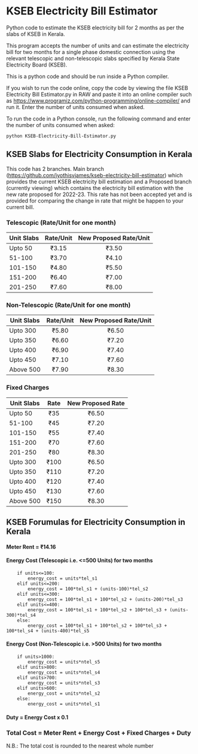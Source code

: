 # KSEB Electricity Bill Estimator
Python code to estimate the KSEB electricity bill for 2 months as per the slabs of KSEB in Kerala.

This program accepts the number of units and can estimate the electricity bill for two months for a single phase domestic connection using the relevant telescopic and non-telescopic slabs specified by Kerala State Electricity Board (KSEB).

This is a python code and should be run inside a Python compiler.

If you wish to run the code online, copy the code by viewing the file KSEB Electricity Bill Estimator.py in RAW and paste it into an online compiler such as https://www.programiz.com/python-programming/online-compiler/ and run it. Enter the number of units consumed when asked.

To run the code in a Python console, run the following command and enter the number of units consumed when asked:
```
python KSEB-Electricity-Bill-Estimator.py
```


## KSEB Slabs for Electricity Consumption in Kerala
This code has 2 branches. Main branch (https://github.com/jyothisvjames/kseb-electricity-bill-estimator) which provides the current KSEB electricity bill estimation and a Proposed branch (currently viewing) which contains the electricity bill estimation with the new rate proposed for 2022-23. This rate has not been accepted yet and is provided for comparing the change in rate that might be happen to your current bill.

### Telescopic (Rate/Unit for one month)

| Unit Slabs | Rate/Unit | New Proposed Rate/Unit |
| ---------- |:---------:|:----------------------:|
| Upto 50    | ₹3.15     | ₹3.50                  |
| 51-100     | ₹3.70     | ₹4.10                  |
| 101-150    | ₹4.80     | ₹5.50                  |
| 151-200    | ₹6.40     | ₹7.00                  |
| 201-250    | ₹7.60     | ₹8.00                  |

### Non-Telescopic (Rate/Unit for one month)

| Unit Slabs | Rate/Unit | New Proposed Rate/Unit |
| ---------- |:---------:|:----------------------:|
| Upto 300   | ₹5.80     | ₹6.50                  |
| Upto 350   | ₹6.60     | ₹7.20                  |
| Upto 400   | ₹6.90     | ₹7.40                  |
| Upto 450   | ₹7.10     | ₹7.60                  |
| Above 500  | ₹7.90     | ₹8.30                  |

### Fixed Charges

| Unit Slabs | Rate | New Proposed Rate |
| ---------- |:----:|:-----------------:|
| Upto 50    | ₹35  | ₹6.50             |
| 51-100     | ₹45  | ₹7.20             |
| 101-150    | ₹55  | ₹7.40             |
| 151-200    | ₹70  | ₹7.60             |
| 201-250    | ₹80  | ₹8.30             |
| Upto 300   | ₹100 | ₹6.50             |
| Upto 350   | ₹110 | ₹7.20             |
| Upto 400   | ₹120 | ₹7.40             |
| Upto 450   | ₹130 | ₹7.60             |
| Above 500  | ₹150 | ₹8.30             |

## KSEB Forumulas for Electricity Consumption in Kerala

#### Meter Rent = ₹14.16
#### Energy Cost (Telescopic i.e. <=500 Units) for two months
```
    if units<=100:
        energy_cost = units*tel_s1
    elif units<=200:
        energy_cost = 100*tel_s1 + (units-100)*tel_s2
    elif units<=300:
        energy_cost = 100*tel_s1 + 100*tel_s2 + (units-200)*tel_s3
    elif units<=400:
        energy_cost = 100*tel_s1 + 100*tel_s2 + 100*tel_s3 + (units-300)*tel_s4
    else:
        energy_cost = 100*tel_s1 + 100*tel_s2 + 100*tel_s3 + 100*tel_s4 + (units-400)*tel_s5
```
#### Energy Cost (Non-Telescopic i.e. >500 Units) for two months
```
    if units>1000:
        energy_cost = units*ntel_s5
    elif units>800:
        energy_cost = units*ntel_s4
    elif units>700:
        energy_cost = units*ntel_s3
    elif units>600:
        energy_cost = units*ntel_s2
    else:
        energy_cost = units*ntel_s1
```
#### Duty = Energy Cost x 0.1

### Total Cost = Meter Rent + Energy Cost + Fixed Charges + Duty
N.B.: The total cost is rounded to the nearest whole number
